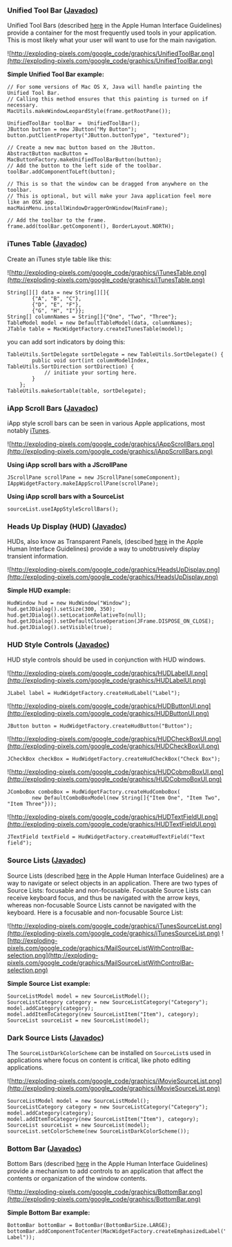 ### Unified Tool Bar ([Javadoc](http://exploding-pixels.com/google_code/javadoc/com/explodingpixels/macwidgets/UnifiedToolBar.html)) ###
Unified Tool Bars (described [here](http://developer.apple.com/documentation/UserExperience/Conceptual/AppleHIGuidelines/XHIGWindows/chapter_18_section_4.html#//apple_ref/doc/uid/20000961-BABIFCFJ) in the Apple Human Interface Guidelines) provide a container for the most frequently used tools in your application.  This is most likely what your user will want to use for the main navigation.

![http://exploding-pixels.com/google_code/graphics/UnifiedToolBar.png](http://exploding-pixels.com/google_code/graphics/UnifiedToolBar.png)

**Simple Unified Tool Bar example:**
```
// For some versions of Mac OS X, Java will handle painting the Unified Tool Bar.
// Calling this method ensures that this painting is turned on if necessary.
MacUtils.makeWindowLeopardStyle(frame.getRootPane());

UnifiedToolBar toolBar =  UnifiedToolBar();
JButton button = new JButton("My Button");
button.putClientProperty("JButton.buttonType", "textured");

// Create a new mac button based on the JButton.
AbstractButton macButton = MacButtonFactory.makeUnifiedToolBarButton(button);
// Add the button to the left side of the toolbar.
toolBar.addComponentToLeft(button);

// This is so that the window can be dragged from anywhere on the toolbar.
// This is optional, but will make your Java application feel more like an OSX app.
macMainMenu.installWindowDraggerOnWindow(MainFrame);

// Add the toolbar to the frame.
frame.add(toolBar.getComponent(), BorderLayout.NORTH);
```

### iTunes Table ([Javadoc](http://exploding-pixels.com/google_code/javadoc/com/explodingpixels/macwidgets/MacWidgetFactory.html#createITunesTable(javax.swing.table.TableModel))) ###

Create an iTunes style table like this:

![http://exploding-pixels.com/google_code/graphics/iTunesTable.png](http://exploding-pixels.com/google_code/graphics/iTunesTable.png)
```
String[][] data = new String[][]{
        {"A", "B", "C"},
        {"D", "E", "F"},
        {"G", "H", "I"}};
String[] columnNames = String[]{"One", "Two", "Three"};
TableModel model = new DefaultTableModel(data, columnNames);
JTable table = MacWidgetFactory.createITunesTable(model);
```

you can add sort indicators by doing this:

```
TableUtils.SortDelegate sortDelegate = new TableUtils.SortDelegate() {
        public void sort(int columnModelIndex, TableUtils.SortDirection sortDirection) {
            // initiate your sorting here.
        }
    };
TableUtils.makeSortable(table, sortDelegate);
```

### iApp Scroll Bars ([Javadoc](http://exploding-pixels.com/google_code/javadoc/com/explodingpixels/macwidgets/IAppWidgetFactory.html)) ###
iApp style scroll bars can be seen in various Apple applications, most notably [iTunes](http://www.apple.com/itunes).

![http://exploding-pixels.com/google_code/graphics/iAppScrollBars.png](http://exploding-pixels.com/google_code/graphics/iAppScrollBars.png)

**Using iApp scroll bars with a JScrollPane**
```
JScrollPane scrollPane = new JScrollPane(someComponent);
IAppWidgetFactory.makeIAppScrollPane(scrollPane);
```
**Using iApp scroll bars with a SourceList**
```
sourceList.useIAppStyleScrollBars();
```

### Heads Up Display (HUD) ([Javadoc](http://exploding-pixels.com/google_code/javadoc/com/explodingpixels/macwidgets/HudWindow.html)) ###
HUDs, also know as Transparent Panels, (descibed [here](http://developer.apple.com/documentation/UserExperience/Conceptual/AppleHIGuidelines/XHIGWindows/chapter_18_section_6.html#//apple_ref/doc/uid/20000961-SW24) in the Apple Human Interface Guidelines) provide a way to unobtrusively display transient information.

![http://exploding-pixels.com/google_code/graphics/HeadsUpDisplay.png](http://exploding-pixels.com/google_code/graphics/HeadsUpDisplay.png)

**Simple HUD example:**
```
HudWindow hud = new HudWindow("Window");
hud.getJDialog().setSize(300, 350);
hud.getJDialog().setLocationRelativeTo(null);
hud.getJDialog().setDefaultCloseOperation(JFrame.DISPOSE_ON_CLOSE);
hud.getJDialog().setVisible(true);
```

### HUD Style Controls ([Javadoc](http://exploding-pixels.com/google_code/javadoc_0.9.4/com/explodingpixels/macwidgets/HudWidgetFactory.html)) ###
HUD style controls should be used in conjunction with HUD windows.

![http://exploding-pixels.com/google_code/graphics/HUDLabelUI.png](http://exploding-pixels.com/google_code/graphics/HUDLabelUI.png)

```
JLabel label = HudWidgetFactory.createHudLabel("Label");
```

![http://exploding-pixels.com/google_code/graphics/HUDButtonUI.png](http://exploding-pixels.com/google_code/graphics/HUDButtonUI.png)

```
JButton button = HudWidgetFactory.createHudButton("Button");
```

![http://exploding-pixels.com/google_code/graphics/HUDCheckBoxUI.png](http://exploding-pixels.com/google_code/graphics/HUDCheckBoxUI.png)

```
JCheckBox checkBox = HudWidgetFactory.createHudCheckBox("Check Box");
```

![http://exploding-pixels.com/google_code/graphics/HUDCobmoBoxUI.png](http://exploding-pixels.com/google_code/graphics/HUDCobmoBoxUI.png)

```
JComboBox comboBox = HudWidgetFactory.createHudComboBox(
        new DefaultComboBoxModel(new String[]{"Item One", "Item Two", "Item Three"}));
```

![http://exploding-pixels.com/google_code/graphics/HUDTextFieldUI.png](http://exploding-pixels.com/google_code/graphics/HUDTextFieldUI.png)

```
JTextField textField = HudWidgetFactory.createHudTextField("Text field");
```

### Source Lists ([Javadoc](http://exploding-pixels.com/google_code/javadoc/index.html?com/explodingpixels/macwidgets/SourceList.html)) ###
Source Lists (described [here](http://developer.apple.com/documentation/UserExperience/Conceptual/AppleHIGuidelines/XHIGWindows/chapter_18_section_4.html#//apple_ref/doc/uid/20000961-CHDDIGDE) in the Apple Human Interface Guidelines) are a way to navigate or select objects in an application. There are two types of Source Lists: focusable and non-focusable. Focusable Source Lists can receive keyboard focus, and thus be navigated with the arrow keys, whereas non-focusable Source Lists cannot be navigated with the keyboard. Here is a focusable and non-focusable Source List:

![http://exploding-pixels.com/google_code/graphics/iTunesSourceList.png](http://exploding-pixels.com/google_code/graphics/iTunesSourceList.png) ![http://exploding-pixels.com/google_code/graphics/MailSourceListWithControlBar-selection.png](http://exploding-pixels.com/google_code/graphics/MailSourceListWithControlBar-selection.png)

**Simple Source List example:**
```
SourceListModel model = new SourceListModel();
SourceListCategory category = new SourceListCategory("Category");
model.addCategory(category);
model.addItemToCategory(new SourceListItem("Item"), category);
SourceList sourceList = new SourceList(model);
```

### Dark Source Lists ([Javadoc](http://exploding-pixels.com/google_code/javadoc_0.9.4/com/explodingpixels/macwidgets/SourceListDarkColorScheme.html)) ###

The `SourceListDarkColorScheme` can be installed on `SourceList`s used in applications where focus on content is critical, like photo editing applications.

![http://exploding-pixels.com/google_code/graphics/iMovieSourceList.png](http://exploding-pixels.com/google_code/graphics/iMovieSourceList.png)

```
SourceListModel model = new SourceListModel();
SourceListCategory category = new SourceListCategory("Category");
model.addCategory(category);
model.addItemToCategory(new SourceListItem("Item"), category);
SourceList sourceList = new SourceList(model);
sourceList.setColorScheme(new SourceListDarkColorScheme());
```

### Bottom Bar ([Javadoc](http://exploding-pixels.com/google_code/javadoc/com/explodingpixels/macwidgets/BottomBar.html)) ###
Bottom Bars (described [here](http://developer.apple.com/documentation/UserExperience/Conceptual/AppleHIGuidelines/XHIGWindows/chapter_18_section_4.html#//apple_ref/doc/uid/20000961-SW6) in the Apple Human Interface Guidelines) provide a mechanism to add controls to an application that affect the contents or organization of the window contents.

![http://exploding-pixels.com/google_code/graphics/BottomBar.png](http://exploding-pixels.com/google_code/graphics/BottomBar.png)

**Simple Bottom Bar example:**
```
BottomBar bottomBar = BottomBar(BottomBarSize.LARGE);
bottomBar.addComponentToCenter(MacWidgetFactory.createEmphasizedLabel("My Label"));
```